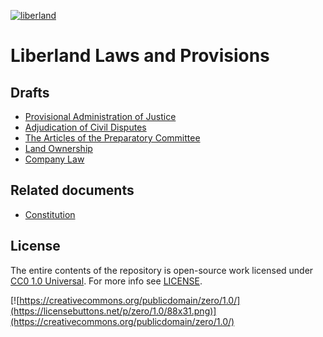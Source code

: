 [![liberland](http://liberland.org/addons/image/Liberland_znak_small.png)](https://github.com/liberland/liberland)

# Liberland Laws and Provisions

## Drafts

* [Provisional Administration of Justice](drafts/The_Articles_of_the_Preparatory_Committee.md)
* [Adjudication of Civil Disputes](drafts/Adjudication_of_Civil_Disputes.md)
* [The Articles of the Preparatory Committee](drafts/The_Articles_of_the_Preparatory_Committee.md)
* [Land Ownership](https://github.com/liberland/laws/blob/Laws-Current/Company%20Act/Company%20Act.md)
* [Company Law](drafts/Corporate_Regulations.md)

## Related documents

* [Constitution](https://github.com/liberland/constitution)

## License

The entire contents of the repository is open-source work licensed under [CC0 1.0 Universal](https://creativecommons.org/publicdomain/zero/1.0/). For more info see [LICENSE](LICENSE).

[![https://creativecommons.org/publicdomain/zero/1.0/](https://licensebuttons.net/p/zero/1.0/88x31.png)](https://creativecommons.org/publicdomain/zero/1.0/)
